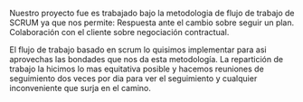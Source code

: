 Nuestro proyecto fue es trabajado bajo la metodologia de flujo de trabajo de SCRUM ya que nos permite:
  Respuesta ante el cambio sobre seguir un plan.
  Colaboración con el cliente sobre negociación contractual.

El flujo de trabajo basado en scrum lo quisimos implementar para asi aprovechas las bondades que nos da esta metodología.
La repartición de trabajo la hicimos lo mas equitativa posible y hacemos reuniones de seguimiento dos veces por dia
para ver el seguimiento y cualquier inconveniente que surja en el camino.
